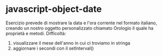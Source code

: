 # javascript-object-date
Esercizio  prevede di mostrare la data e l'ora corrente nel formato italiano, creando un nostro oggetto personalizzato chiamato Orologio il quale ha proprietà e metodi.
Difficoltà: 
1) visualizzare il mese dell'anno in cui ci troviamo in stringa 
2) aggiornare i secondi con il setInterval()
